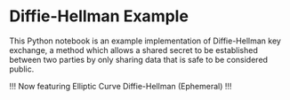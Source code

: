 # Diffie-Hellman Example

This Python notebook is an example implementation of Diffie-Hellman key exchange, a method which allows a shared secret to be established between two parties by only sharing data
that is safe to be considered public.

!!! Now featuring Elliptic Curve Diffie-Hellman (Ephemeral) !!!
